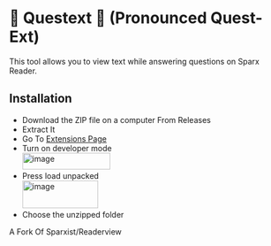 # 👀 Questext 👀 (Pronounced Quest-Ext)
This tool allows you to view text while answering questions on Sparx Reader.

## Installation
- Download the ZIP file on a computer From Releases
- Extract It
- Go To [Extensions Page](chrome://extensions/)
- Turn on developer mode<br>
<img width="159" height="30" alt="image" src="https://github.com/user-attachments/assets/8ad01673-3793-42bd-865d-bbca3ccd8a50" /><br>
- Press load unpacked<br>
<img width="137" height="50" alt="image" src="https://github.com/user-attachments/assets/f85afbf5-d7bf-4ab3-bb34-0b3b29033193" /><br>
- Choose the unzipped folder


A Fork Of Sparxist/Readerview
